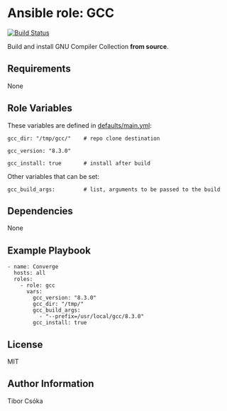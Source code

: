 Ansible role: GCC
=========

[![Build Status](https://travis-ci.com/Provizanta/ansible-role-gcc.svg?branch=master)](https://travis-ci.com/Provizanta/ansible-role-gcc)

Build and install GNU Compiler Collection **from source**.

Requirements
------------

None

Role Variables
--------------

These variables are defined in [defaults/main.yml](./defaults/main.yml):

    gcc_dir: "/tmp/gcc/"    # repo clone destination

    gcc_version: "8.3.0"

    gcc_install: true       # install after build

Other variables that can be set:

    gcc_build_args:         # list, arguments to be passed to the build


Dependencies
------------

None

Example Playbook
----------------

    - name: Converge
      hosts: all
      roles:
        - role: gcc
          vars:
            gcc_version: "8.3.0"
            gcc_dir: "/tmp/"
            gcc_build_args:
              - "--prefix=/usr/local/gcc/8.3.0"
            gcc_install: true

License
-------

MIT

Author Information
------------------

Tibor Csóka
